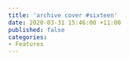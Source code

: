 ```yaml
---
title: 'archive cover #sixteen'
date: 2020-03-31 15:46:00 +11:00
published: false
categories:
- Features
---
```


